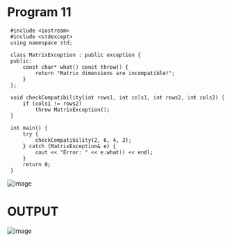 # Program 11
     #include <iostream>
     #include <stdexcept>
     using namespace std;

     class MatrixException : public exception {
     public:
         const char* what() const throw() {
             return "Matrix dimensions are incompatible!";
         }
     };

     void checkCompatibility(int rows1, int cols1, int rows2, int cols2) {
         if (cols1 != rows2)
             throw MatrixException();
     }

     int main() {
         try {
             checkCompatibility(2, 6, 4, 2);
         } catch (MatrixException& e) {
             cout << "Error: " << e.what() << endl;
         }
         return 0;
     }



![image](https://github.com/user-attachments/assets/d4e0e1dc-b974-4f21-9aac-383fcfff2e88)
# OUTPUT
![image](https://github.com/user-attachments/assets/08bbff44-2f29-4463-9ae9-e26c8371e567)
